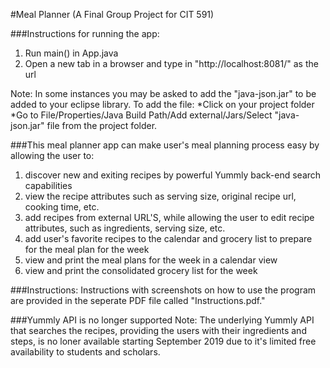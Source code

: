 #Meal Planner (A Final Group Project for CIT 591)

###Instructions for running the app:
1. Run main() in App.java
2. Open a new tab in a browser and type in "http://localhost:8081/" as the url

Note: In some instances you may be asked to add the "java-json.jar" to be added to your eclipse library. To
add the file:
	*Click on your project folder
	*Go to File/Properties/Java Build Path/Add external/Jars/Select "java-json.jar" file from the project folder. 
	
###This meal planner app can make user's meal planning process easy by allowing the user to:
1. discover new and exiting recipes by powerful Yummly back-end search capabilities
2. view the recipe attributes such as serving size, original recipe url, cooking time, etc.
3. add recipes from external URL'S, while allowing the user to edit recipe attributes, such as ingredients, serving size, etc.
4. add user's favorite recipes to the calendar and grocery list to prepare for the meal plan for the week
5. view and print the meal plans for the week in a calendar view
6. view and print the consolidated grocery list for the week
	
###Instructions:
Instructions with screenshots on how to use the program are provided in the seperate PDF file called "Instructions.pdf."

###Yummly API is no longer supported
Note: The underlying Yummly API that searches the recipes, providing the users with their ingredients and steps, is no loner available starting September 2019 due to it's limited free availability to students and scholars.
